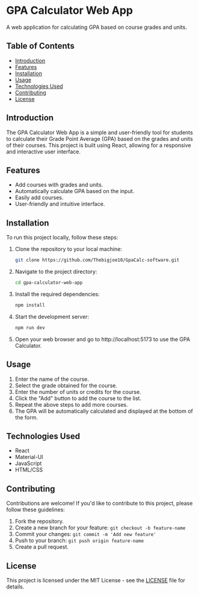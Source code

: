 # GPA Calculator Web App

A web application for calculating GPA based on course grades and units.

## Table of Contents

- [Introduction](#introduction)
- [Features](#features)
- [Installation](#installation)
- [Usage](#usage)
- [Technologies Used](#technologies-used)
- [Contributing](#contributing)
- [License](#license)

## Introduction

The GPA Calculator Web App is a simple and user-friendly tool for students to calculate their Grade Point Average (GPA) based on the grades and units of their courses. This project is built using React, allowing for a responsive and interactive user interface.

## Features

- Add courses with grades and units.
- Automatically calculate GPA based on the input.
- Easily add courses.
- User-friendly and intuitive interface.

## Installation

To run this project locally, follow these steps:

1. Clone the repository to your local machine:

   ```bash
   git clone https://github.com/Thebigjoe10/GpaCalc-software.git
   ```

2. Navigate to the project directory:

   ```bash
   cd gpa-calculator-web-app
   ```

3. Install the required dependencies:

   ```bash
   npm install
   ```

4. Start the development server:

   ```bash
   npm run dev
   ```

5. Open your web browser and go to http://localhost:5173 to use the GPA Calculator.

## Usage

1. Enter the name of the course.
2. Select the grade obtained for the course.
3. Enter the number of units or credits for the course.
4. Click the "Add" button to add the course to the list.
5. Repeat the above steps to add more courses.
6. The GPA will be automatically calculated and displayed at the bottom of the form.

## Technologies Used

- React
- Material-UI
- JavaScript
- HTML/CSS

## Contributing

Contributions are welcome! If you'd like to contribute to this project, please follow these guidelines:

1. Fork the repository.
2. Create a new branch for your feature: `git checkout -b feature-name`
3. Commit your changes: `git commit -m 'Add new feature'`
4. Push to your branch: `git push origin feature-name`
5. Create a pull request.

## License

This project is licensed under the MIT License - see the [LICENSE](LICENSE) file for details.
